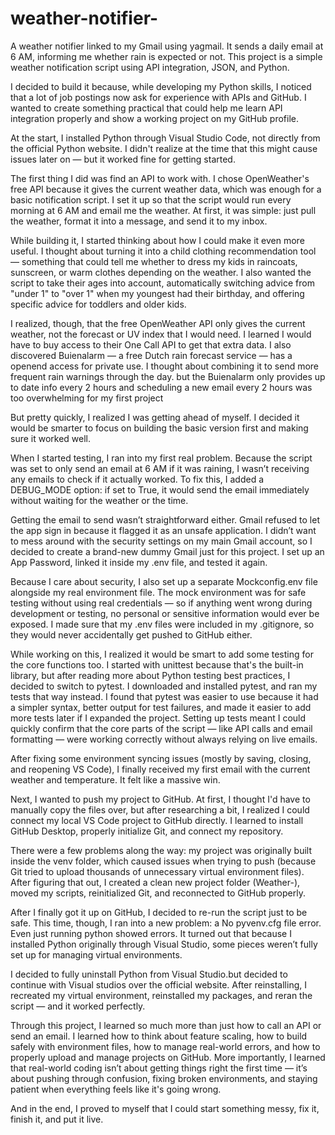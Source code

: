 # weather-notifier-
A weather notifier linked to my Gmail using yagmail. It sends a daily email at 6 AM, informing me whether rain is expected or not. This project is a simple weather notification script using API integration, JSON, and Python.

I decided to build it because, while developing my Python skills, I noticed that a lot of job postings now ask for experience with APIs and GitHub. I wanted to create something practical that could help me learn API integration properly and show a working project on my GitHub profile.

At the start, I installed Python through Visual Studio Code, not directly from the official Python website. I didn't realize at the time that this might cause issues later on — but it worked fine for getting started.

The first thing I did was find an API to work with. I chose OpenWeather's free API because it gives the current weather data, which was enough for a basic notification script. I set it up so that the script would run every morning at 6 AM and email me the weather. At first, it was simple: just pull the weather, format it into a message, and send it to my inbox.

While building it, I started thinking about how I could make it even more useful. I thought about turning it into a child clothing recommendation tool — something that could tell me whether to dress my kids in raincoats, sunscreen, or warm clothes depending on the weather. I also wanted the script to take their ages into account, automatically switching advice from "under 1" to "over 1" when my youngest had their birthday, and offering specific advice for toddlers and older kids.

I realized, though, that the free OpenWeather API only gives the current weather, not the forecast or UV index that I would need. I learned I would have to buy access to their One Call API to get that extra data. I also discovered Buienalarm — a free Dutch rain forecast service — has a openend access for private use. I thought about combining it to send more frequent rain warnings through the day. but the Buienalarm only provides up to date info every 2 hours and scheduling a new  email every 2 hours was too overwhelming for my first project 

But pretty quickly, I realized I was getting ahead of myself. I decided it would be smarter to focus on building the basic version first and making sure it worked well.

When I started testing, I ran into my first real problem. Because the script was set to only send an email at 6 AM if it was raining, I wasn’t receiving any emails to check if it actually worked. To fix this, I added a DEBUG_MODE option: if set to True, it would send the email immediately without waiting for the weather or the time.

Getting the email to send wasn’t straightforward either. Gmail refused to let the app sign in because it flagged it as an unsafe application. I didn’t want to mess around with the security settings on my main Gmail account, so I decided to create a brand-new dummy Gmail just for this project. I set up an App Password, linked it inside my .env file, and tested it again.

Because I care about security, I also set up a separate Mockconfig.env file alongside my real environment file. The mock environment was for safe testing without using real credentials — so if anything went wrong during development or testing, no personal or sensitive information would ever be exposed. I made sure that my .env files were included in my .gitignore, so they would never accidentally get pushed to GitHub either.

While working on this, I realized it would be smart to add some testing for the core functions too. I started with unittest because that's the built-in library, but after reading more about Python testing best practices, I decided to switch to pytest. I downloaded and installed pytest, and ran my tests that way instead. I found that pytest was easier to use because it had a simpler syntax, better output for test failures, and made it easier to add more tests later if I expanded the project. Setting up tests meant I could quickly confirm that the core parts of the script — like API calls and email formatting — were working correctly without always relying on live emails.

After fixing some environment syncing issues (mostly by saving, closing, and reopening VS Code), I finally received my first email with the current weather and temperature. It felt like a massive win.

Next, I wanted to push my project to GitHub. At first, I thought I'd have to manually copy the files over, but after researching a bit, I realized I could connect my local VS Code project to GitHub directly. I learned to install GitHub Desktop, properly initialize Git, and connect my repository.

There were a few problems along the way: my project was originally built inside the venv folder, which caused issues when trying to push (because Git tried to upload thousands of unnecessary virtual environment files). After figuring that out, I created a clean new project folder (Weather-), moved my scripts, reinitialized Git, and reconnected to GitHub properly.

After I finally got it up on GitHub, I decided to re-run the script just to be safe. This time, though, I ran into a new problem: a No pyvenv.cfg file error. Even just running python showed errors. It turned out that because I installed Python originally through Visual Studio, some pieces weren’t fully set up for managing virtual environments.

I decided to fully uninstall Python from Visual Studio.but decided to continue with Visual studios over the official website. After reinstalling, I recreated my virtual environment, reinstalled my packages, and reran the script — and it worked perfectly.

Through this project, I learned so much more than just how to call an API or send an email. I learned how to think about feature scaling, how to build safely with environment files, how to manage real-world errors, and how to properly upload and manage projects on GitHub. More importantly, I learned that real-world coding isn’t about getting things right the first time — it’s about pushing through confusion, fixing broken environments, and staying patient when everything feels like it's going wrong.

And in the end, I proved to myself that I could start something messy, fix it, finish it, and put it live.
